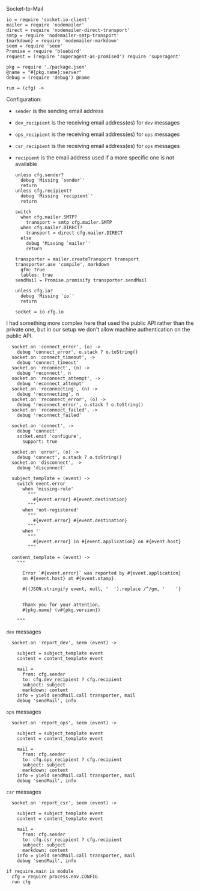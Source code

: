 Socket-to-Mail

    io = require 'socket.io-client'
    mailer = require 'nodemailer'
    direct = require 'nodemailer-direct-transport'
    smtp = require 'nodemailer-smtp-transport'
    {markdown} = require 'nodemailer-markdown'
    seem = require 'seem'
    Promise = require 'bluebird'
    request = (require 'superagent-as-promised') require 'superagent'

    pkg = require './package.json'
    @name = "#{pkg.name}:server"
    debug = (require 'debug') @name

    run = (cfg) ->

Configuration:
- `sender` is the sending email address
- `dev_recipient` is the receiving email address(es) for `dev` messages
- `ops_recipient` is the receiving email address(es) for `ops` messages
- `csr_recipient` is the receiving email address(es) for `ops` messages
- `recipient` is the email address used if a more specific one is not available

      unless cfg.sender?
        debug 'Missing `sender`'
        return
      unless cfg.recipient?
        debug 'Missing `recipient`'
        return

      switch
        when cfg.mailer.SMTP?
          transport = smtp cfg.mailer.SMTP
        when cfg.mailer.DIRECT?
          transport = direct cfg.mailer.DIRECT
        else
          debug 'Missing `mailer`'
          return

      transporter = mailer.createTransport transport
      transporter.use 'compile', markdown
        gfm: true
        tables: true
      sendMail = Promise.promisify transporter.sendMail

      unless cfg.io?
        debug 'Missing `io`'
        return

      socket = io cfg.io

I had something more complex here that used the public API rather than the private one, but in our setup we don't allow machine authentication on the public API.

      socket.on 'connect_error', (o) ->
        debug 'connect_error', o.stack ? o.toString()
      socket.on 'connect_timeout', ->
        debug 'connect_timeout'
      socket.on 'reconnect', (n) ->
        debug 'reconnect', n
      socket.on 'reconnect_attempt', ->
        debug 'reconnect_attempt'
      socket.on 'reconnecting', (n) ->
        debug 'reconnecting', n
      socket.on 'reconnect_error', (o) ->
        debug 'reconnect_error', o.stack ? o.toString()
      socket.on 'reconnect_failed', ->
        debug 'reconnect_failed'

      socket.on 'connect', ->
        debug 'connect'
        socket.emit 'configure',
          support: true

      socket.on 'error', (o) ->
        debug 'connect', o.stack ? o.toString()
      socket.on 'disconnect', ->
        debug 'disconnect'

      subject_template = (event) ->
        switch event.error
          when 'missing-rule'
            """
              #{event.error} #{event.destination}
            """
          when 'not-registered'
            """
              #{event.error} #{event.destination}
            """
          when ''
            """
              #{event.error} in #{event.application} on #{event.host}
            """

      content_template = (event) ->
        """

          Error `#{event.error}` was reported by #{event.application}
          on #{event.host} at #{event.stamp}.

          #{(JSON.stringify event, null, '  ').replace /^/gm, '    '}


          Thank you for your attention,
          #{pkg.name} (v#{pkg.version})

        """

`dev` messages

      socket.on 'report_dev', seem (event) ->

        subject = subject_template event
        content = content_template event

        mail =
          from: cfg.sender
          to: cfg.dev_recipient ? cfg.recipient
          subject: subject
          markdown: content
        info = yield sendMail.call transporter, mail
        debug 'sendMail', info

`ops` messages

      socket.on 'report_ops', seem (event) ->

        subject = subject_template event
        content = content_template event

        mail =
          from: cfg.sender
          to: cfg.ops_recipient ? cfg.recipient
          subject: subject
          markdown: content
        info = yield sendMail.call transporter, mail
        debug 'sendMail', info

`csr` messages

      socket.on 'report_csr', seem (event) ->

        subject = subject_template event
        content = content_template event

        mail =
          from: cfg.sender
          to: cfg.csr_recipient ? cfg.recipient
          subject: subject
          markdown: content
        info = yield sendMail.call transporter, mail
        debug 'sendMail', info

    if require.main is module
      cfg = require process.env.CONFIG
      run cfg
